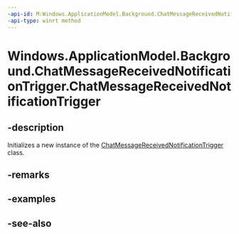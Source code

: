 ----api-id: M:Windows.ApplicationModel.Background.ChatMessageReceivedNotificationTrigger.#ctor
-api-type: winrt method
---<!-- Method syntaxpublic ChatMessageReceivedNotificationTrigger()--># Windows.ApplicationModel.Background.ChatMessageReceivedNotificationTrigger.ChatMessageReceivedNotificationTrigger## -descriptionInitializes a new instance of the [ChatMessageReceivedNotificationTrigger](chatmessagereceivednotificationtrigger.md) class.## -remarks## -examples## -see-also